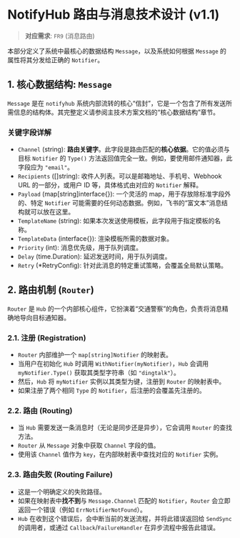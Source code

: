 # NotifyHub 路由与消息技术设计 (v1.1)

> **对应需求**: `FR9` (消息路由)

本部分定义了系统中最核心的数据结构 `Message`，以及系统如何根据 `Message` 的属性将其分发给正确的 `Notifier`。

## 1. 核心数据结构: `Message`

`Message` 是在 `notifyhub` 系统内部流转的核心“信封”，它是一个包含了所有发送所需信息的结构体。其完整定义请参阅主技术方案文档的“核心数据结构”章节。

### 关键字段详解

*   `Channel` (string): **路由关键字**。此字段是路由匹配的**核心依据**。它的值必须与目标 `Notifier` 的 `Type()` 方法返回值完全一致。例如，要使用邮件通知器，此字段应为 `"email"`。
*   `Recipients` ([]string): 收件人列表。可以是邮箱地址、手机号、Webhook URL 的一部分，或用户 ID 等，具体格式由对应的 `Notifier` 解释。
*   `Payload` (map[string]interface{}): 一个灵活的 map，用于存放除标准字段外的、特定 `Notifier` 可能需要的任何动态数据。例如，飞书的“富文本”消息结构就可以放在这里。
*   `TemplateName` (string): 如果本次发送使用模板，此字段用于指定模板的名称。
*   `TemplateData` (interface{}): 渲染模板所需的数据对象。
*   `Priority` (int): 消息优先级，用于队列调度。
*   `Delay` (time.Duration): 延迟发送时间，用于队列调度。
*   `Retry` (*RetryConfig): 针对此消息的特定重试策略，会覆盖全局默认策略。

## 2. 路由机制 (`Router`)

`Router` 是 `Hub` 的一个内部核心组件，它扮演着“交通警察”的角色，负责将消息精确地导向目标通知器。

### 2.1. 注册 (Registration)

*   `Router` 内部维护一个 `map[string]Notifier` 的映射表。
*   当用户在初始化 `Hub` 时调用 `WithNotifier(myNotifier)`，`Hub` 会调用 `myNotifier.Type()` 获取其类型字符串（如 `"dingtalk"`）。
*   然后，`Hub` 将 `myNotifier` 实例以其类型为键，注册到 `Router` 的映射表中。
*   如果注册了两个相同 `Type` 的 `Notifier`，后注册的会覆盖先注册的。

### 2.2. 路由 (Routing)

*   当 `Hub` 需要发送一条消息时（无论是同步还是异步），它会调用 `Router` 的查找方法。
*   `Router` 从 `Message` 对象中获取 `Channel` 字段的值。
*   使用该 `Channel` 值作为 `key`，在内部映射表中查找对应的 `Notifier` 实例。

### 2.3. 路由失败 (Routing Failure)

*   这是一个明确定义的失败路径。
*   如果在映射表中**找不到**与 `Message.Channel` 匹配的 `Notifier`，`Router` 会立即返回一个错误（例如 `ErrNotifierNotFound`）。
*   `Hub` 在收到这个错误后，会中断当前的发送流程，并将此错误返回给 `SendSync` 的调用者，或通过 `Callback`/`FailureHandler` 在异步流程中报告此错误。
